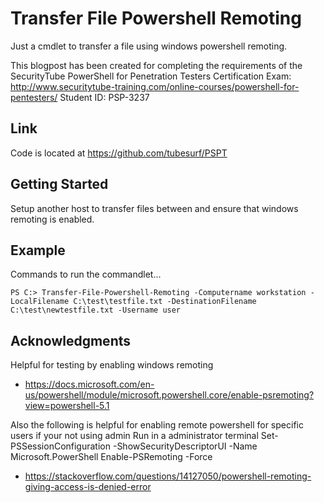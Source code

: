 # Transfer File Powershell Remoting

Just a cmdlet to transfer a file using windows powershell remoting.

This blogpost has been created for completing the requirements of the SecurityTube PowerShell for Penetration Testers Certification Exam:
http://www.securitytube-training.com/online-courses/powershell-for-pentesters/
Student ID: PSP-3237

## Link

Code is located at https://github.com/tubesurf/PSPT

## Getting Started

Setup another host to transfer files between and ensure that windows remoting is enabled.

## Example

Commands to run the commandlet...

```
PS C:> Transfer-File-Powershell-Remoting -Computername workstation -LocalFilename C:\test\testfile.txt -DestinationFilename C:\test\newtestfile.txt -Username user

```

## Acknowledgments

Helpful for testing by enabling windows remoting 
* https://docs.microsoft.com/en-us/powershell/module/microsoft.powershell.core/enable-psremoting?view=powershell-5.1

Also the following is helpful for enabling remote powershell for specific users if your not using admin
Run in a administrator terminal
Set-PSSessionConfiguration -ShowSecurityDescriptorUI -Name Microsoft.PowerShell
Enable-PSRemoting -Force
* https://stackoverflow.com/questions/14127050/powershell-remoting-giving-access-is-denied-error

